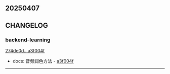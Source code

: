 ## 20250407

## CHANGELOG

### backend-learning

[274de0d...a3f004f](https://github.com/zhbhun/backend-learning/compare/274de0d...a3f004f)

* docs: 音频润色方法 - [a3f004f](https://github.com/zhbhun/backend-learning/commit/a3f004f7cc4a64bd7c7e8159badf4c08fe247ac0)

---


